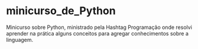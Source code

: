 # minicurso_de_Python
 Minicurso sobre Python, ministrado pela Hashtag Programação onde resolvi aprender na prática alguns conceitos para agregar conhecimentos sobre a linguagem.
